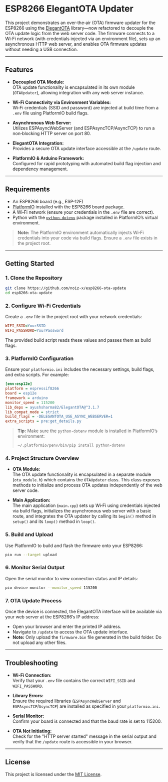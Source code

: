# ESP8266 ElegantOTA Updater

This project demonstrates an over‑the‑air (OTA) firmware updater for the ESP8266 using the [ElegantOTA](https://github.com/ayushsharma82/ElegantOTA) library—now refactored to decouple the OTA update logic from the web server code. The firmware connects to a Wi‑Fi network (with credentials injected via an environment file), sets up an asynchronous HTTP web server, and enables OTA firmware updates without needing a USB connection.

---

## Features

- **Decoupled OTA Module:**  
  OTA update functionality is encapsulated in its own module (`OTAUpdater`), allowing integration with any web server instance.
  
- **Wi‑Fi Connectivity via Environment Variables:**  
  Wi‑Fi credentials (SSID and password) are injected at build time from a `.env` file using PlatformIO build flags.
  
- **Asynchronous Web Server:**  
  Utilizes ESPAsyncWebServer (and ESPAsyncTCP/AsyncTCP) to run a non‑blocking HTTP server on port 80.
  
- **ElegantOTA Integration:**  
  Provides a secure OTA update interface accessible at the `/update` route.
  
- **PlatformIO & Arduino Framework:**  
  Configured for rapid prototyping with automated build flag injection and dependency management.

---

## Requirements

- An ESP8266 board (e.g., ESP‑12F)
- [PlatformIO](https://platformio.org/) installed with the ESP8266 board package.
- A Wi‑Fi network (ensure your credentials in the `.env` file are correct).
- Python with the [`python-dotenv`](https://pypi.org/project/python-dotenv/) package installed in PlatformIO’s virtual environment.

> **Note:** The PlatformIO environment automatically injects Wi‑Fi credentials into your code via build flags. Ensure a `.env` file exists in the project root.

---

## Getting Started

### 1. Clone the Repository

```bash
git clone https://github.com/noiz-x/esp8266-ota-update
cd esp8266-ota-update
```

### 2. Configure Wi‑Fi Credentials

Create a `.env` file in the project root with your network credentials:

```ini
WIFI_SSID=YourSSID
WIFI_PASSWORD=YourPassword
```

The provided build script reads these values and passes them as build flags.

### 3. PlatformIO Configuration

Ensure your `platformio.ini` includes the necessary settings, build flags, and extra scripts. For example:

```ini
[env:esp12e]
platform = espressif8266
board = esp12e
framework = arduino
monitor_speed = 115200
lib_deps = ayushsharma82/ElegantOTA@^3.1.7
lib_compat_mode = strict
build_flags = -DELEGANTOTA_USE_ASYNC_WEBSERVER=1
extra_scripts = pre:get_details.py
```

> **Tip:** Make sure the `python-dotenv` module is installed in PlatformIO’s environment:
> 
> ```bash
> ~/.platformio/penv/bin/pip install python-dotenv
> ```

### 4. Project Structure Overview

- **OTA Module:**  
  The OTA update functionality is encapsulated in a separate module (`ota_module.h`) which contains the `OTAUpdater` class. This class exposes methods to initialize and process OTA updates independently of the web server code.

- **Main Application:**  
  The main application (`main.cpp`) sets up Wi‑Fi using credentials injected via build flags, initializes the asynchronous web server with a basic route, and integrates the OTA updater by calling its `begin()` method in `setup()` and its `loop()` method in `loop()`.

### 5. Build and Upload

Use PlatformIO to build and flash the firmware onto your ESP8266:

```bash
pio run --target upload
```

### 6. Monitor Serial Output

Open the serial monitor to view connection status and IP details:

```bash
pio device monitor --monitor_speed 115200
```

### 7. OTA Update Process

Once the device is connected, the ElegantOTA interface will be available via your web server at the ESP8266’s IP address:
- Open your browser and enter the printed IP address.
- Navigate to `/update` to access the OTA update interface.
- **Note:** Only upload the `firmware.bin` file generated in the build folder. Do not upload any other files.

---

## Troubleshooting

- **Wi‑Fi Connection:**  
  Verify that your `.env` file contains the correct `WIFI_SSID` and `WIFI_PASSWORD`.

- **Library Errors:**  
  Ensure the required libraries (`ESPAsyncWebServer` and `ESPAsyncTCP`/`AsyncTCP`) are installed as specified in your `platformio.ini`.

- **Serial Monitor:**  
  Confirm your board is connected and that the baud rate is set to 115200.

- **OTA Not Initiating:**  
  Check for the "HTTP server started" message in the serial output and verify that the `/update` route is accessible in your browser.

---

## License

This project is licensed under the [MIT License](LICENSE).
